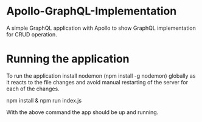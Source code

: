 # Apollo-GraphQL-Implementation
A simple GraphQL application with Apollo to show GraphQL implementation for CRUD operation. 

# Running the application
To run the application install nodemon (npm install -g nodemon) globally as it reacts to the file changes and avoid manual restarting of the server for each of the changes.

npm install & npm run index.js

With the above command the app should be up and running.
